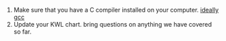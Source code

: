 1. Make sure that you have a C compiler installed on your computer. [ideally gcc](https://gcc.gnu.org/install/)
1. Update your KWL chart. bring questions on anything we have covered so far.
